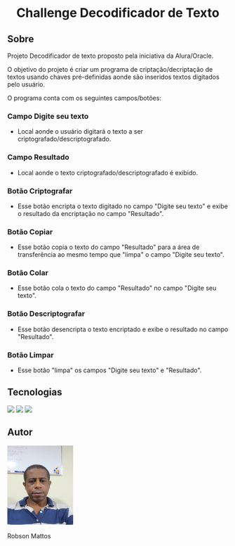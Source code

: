 <h1 align="center">Challenge Decodificador de Texto</h1>

<h2> Sobre </h2>
<p>Projeto Decodificador de texto proposto pela iniciativa da Alura/Oracle.</p>
<p>O objetivo do projeto é criar um programa de criptação/decriptação de textos usando chaves pré-definidas aonde são inseridos textos digitados pelo usuário.</p>
<p>O programa conta com os seguintes campos/botões:</p>


<div>
  <h3>Campo Digite seu texto</h3>
    <ul><li>Local aonde o usuário digitará o texto a ser criptografado/descriptografado.</li></ul>
  <h3>Campo Resultado</h3>
    <ul><li>Local aonde o texto criptografado/descriptografado é exibido.</li></ul>
  <h3>Botão Criptografar</h3>
    <ul><li>Esse botão encripta o texto digitado no campo "Digite seu texto" e exibe o resultado da encriptação no campo "Resultado".</li></ul>
  <h3>Botão Copiar</h3>
    <ul><li>Esse botão copia o texto do campo "Resultado" para a área de transferência ao mesmo tempo que "limpa" o campo "Digite seu texto".</li></ul>
  <h3>Botão Colar</h3>
    <ul><li>Esse botão cola o texto do campo "Resultado" no campo "Digite seu texto".</li></ul>
  <h3>Botão Descriptografar</h3>
    <ul><li>Esse botão desencripta o texto encriptado e exibe o resultado no campo "Resultado".</li></ul>
  <h3>Botão Limpar</h3>
    <ul><li>Esse botão "limpa" os campos "Digite seu texto" e "Resultado".</li></ul>
</div>

<h2>Tecnologias</h2>

<div>
  <img src="https://img.shields.io/badge/HTML-239120?style-for-badge&logo-htmls&logoColor-white">
  <img src="https://img.shields.io/badge/CSS-239120?style-for-badge&logo-css3&logoColor-white">
  <img src="https://img.shields.io/badge/JavaScript-F7Df1E?style-for-badge&logo-javascript&logoColor-white">
</div>

<h2>Autor</h2>
  <div>
    <img src="\imagens\Foto.png" width="150" height="180">
    <p align="left">Robson Mattos</p>
  </div>

